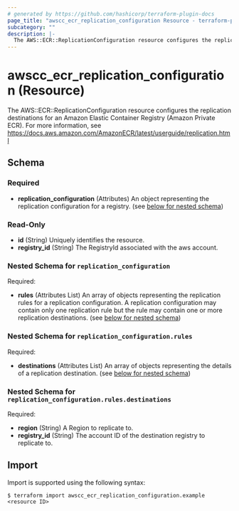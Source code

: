 ```yaml
---
# generated by https://github.com/hashicorp/terraform-plugin-docs
page_title: "awscc_ecr_replication_configuration Resource - terraform-provider-awscc"
subcategory: ""
description: |-
  The AWS::ECR::ReplicationConfiguration resource configures the replication destinations for an Amazon Elastic Container Registry (Amazon Private ECR). For more information, see https://docs.aws.amazon.com/AmazonECR/latest/userguide/replication.html
---
```


# awscc_ecr_replication_configuration (Resource)

The AWS::ECR::ReplicationConfiguration resource configures the replication destinations for an Amazon Elastic Container Registry (Amazon Private ECR). For more information, see https://docs.aws.amazon.com/AmazonECR/latest/userguide/replication.html



<!-- schema generated by tfplugindocs -->
## Schema

### Required

- **replication_configuration** (Attributes) An object representing the replication configuration for a registry. (see [below for nested schema](#nestedatt--replication_configuration))

### Read-Only

- **id** (String) Uniquely identifies the resource.
- **registry_id** (String) The RegistryId associated with the aws account.

<a id="nestedatt--replication_configuration"></a>
### Nested Schema for `replication_configuration`

Required:

- **rules** (Attributes List) An array of objects representing the replication rules for a replication configuration. A replication configuration may contain only one replication rule but the rule may contain one or more replication destinations. (see [below for nested schema](#nestedatt--replication_configuration--rules))

<a id="nestedatt--replication_configuration--rules"></a>
### Nested Schema for `replication_configuration.rules`

Required:

- **destinations** (Attributes List) An array of objects representing the details of a replication destination. (see [below for nested schema](#nestedatt--replication_configuration--rules--destinations))

<a id="nestedatt--replication_configuration--rules--destinations"></a>
### Nested Schema for `replication_configuration.rules.destinations`

Required:

- **region** (String) A Region to replicate to.
- **registry_id** (String) The account ID of the destination registry to replicate to.

## Import

Import is supported using the following syntax:

```shell
$ terraform import awscc_ecr_replication_configuration.example <resource ID>
```

